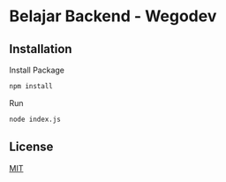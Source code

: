 # Belajar Backend - Wegodev

## Installation

Install Package
```bash
npm install
```

Run
```bash
node index.js
```

## License
[MIT](https://choosealicense.com/licenses/mit/)
